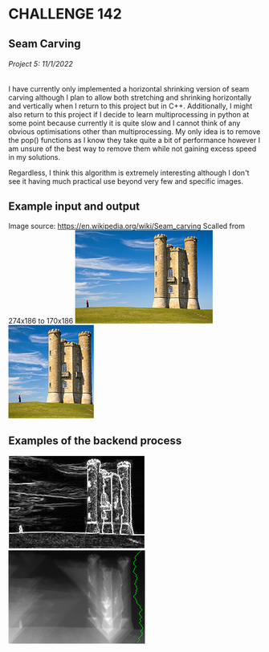 # CHALLENGE 142
## Seam Carving
###### Project 5: 11/1/2022

I have currently only implemented a horizontal shrinking version of seam carving although I plan to allow both stretching and shrinking horizontally and vertically when I return to this project but in C++.
Additionally, I might also return to this project if I decide to learn multiprocessing in python at some point because currently it is quite slow and I cannot think of any obvious optimisations other than multiprocessing. My only idea is to remove the pop() functions as I know they take quite a bit of performance however I am unsure of the best way to remove them while not gaining excess speed in my solutions.

Regardless, I think this algorithm is extremely interesting although I don't see it having much practical use beyond very few and specific images.

## Example input and output
Image source: https://en.wikipedia.org/wiki/Seam_carving
Scalled from 274x186 to 170x186
![Reference image](/ChallengesFolder/142-SeamCarving/Python/ReferenceImage.png) ![Output image](/ChallengesFolder/142-SeamCarving/Python/OutputImage.png)

## Examples of the backend process
![Gradient stage](/ChallengesFolder/142-SeamCarving/Python/Output/A-2.png)
![Seam stage](/ChallengesFolder/142-SeamCarving/Python/Output/B-2.png)
